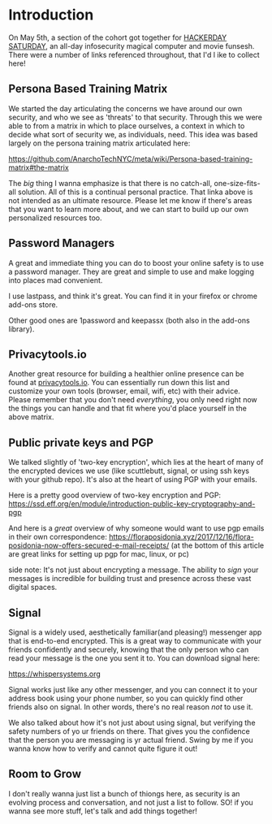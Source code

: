 <!--Title: Digital Security Resources -->
<!--Subtitle: Useful Links around InfoSec -->

# Introduction

On May 5th, a section of the cohort got together for [HACKERDAY SATURDAY](http://solarpunk.cool/events/), an all-day infosecurity magical computer and movie funsesh.  There were a number of links referenced throughout, that I'd l ike to collect here!

## Persona Based Training Matrix

We started the day articulating the concerns we have around our own security, and who we see as 'threats' to that security.  Through this we were able to from a matrix in which to place ourselves, a context in which to decide what sort of security we, as individuals, need. This idea was based largely on the persona training matrix articulated here:

https://github.com/AnarchoTechNYC/meta/wiki/Persona-based-training-matrix#the-matrix

The _big_ thing I wanna emphasize is that there is no catch-all, one-size-fits-all solution.  All of this is a continual personal practice.  That linka above is not intended as an ultimate resource.  Please let me know if there's areas that you want to learn more about, and we can start to build up our own personalized resources too.  

## Password Managers

A great and immediate thing you can do to boost your online safety is to use a password manager.  They are great and simple to use and make logging into places mad convenient.  

I use lastpass, and think it's great.  You can find it in your firefox or chrome add-ons store.

Other good ones are 1password and keepassx (both also in the add-ons library).  

## Privacytools.io

Another great resource for building a healthier online presence can be found at [privacytools.io](https://privacytools.io).  You can essentially run down this list and customize your own tools (browser, email, wifi, etc) with their advice.  Please remember that you don't need _everything_, you only need right now the things you can handle and that fit where you'd place yourself in the above matrix.

## Public private keys and PGP

We talked slightly of 'two-key encryption', which lies at the heart of many of the encrypted devices we use (like scuttlebutt, signal, or using ssh keys with your github repo).  It's also at the heart of using PGP with your emails.

Here is a pretty good overview of two-key encryption and PGP:
https://ssd.eff.org/en/module/introduction-public-key-cryptography-and-pgp

And here is a _great_ overview of why someone would want to use pgp emails in their own correspondence:
https://floraposidonia.xyz/2017/12/16/flora-posidonia-now-offers-secured-e-mail-receipts/
(at the bottom of this article are great links for setting up pgp for mac, linux, or pc)

side note: It's not just about encrypting a message.  The ability to _sign_ your messages is incredible for building trust and presence across these vast digital spaces. 

## Signal

Signal is a widely used, aesthetically familiar(and pleasing!) messenger app that is end-to-end encrypted.  This is a great way to communicate with your friends confidently and securely, knowing that the only person who can read your message is the one you sent it to.  You can download signal here:

https://whispersystems.org

Signal works just like any other messenger, and you can connect it to your address book using your phone number, so you can quickly find other friends also on signal.  In other words, there's no real reason _not_ to use it.  

We also talked about how it's not just about using signal, but verifying the safety numbers of yo ur friends on there.  That gives you the confidence that the person you are messaging is yr actual friend.  Swing by me if you wanna know how to verify and cannot quite figure it out!

## Room to Grow

I don't really wanna just list a bunch of thiongs here, as security is an evolving process and conversation, and not just a list to follow.  SO! if you wanna see more stuff, let's talk and add things together!

